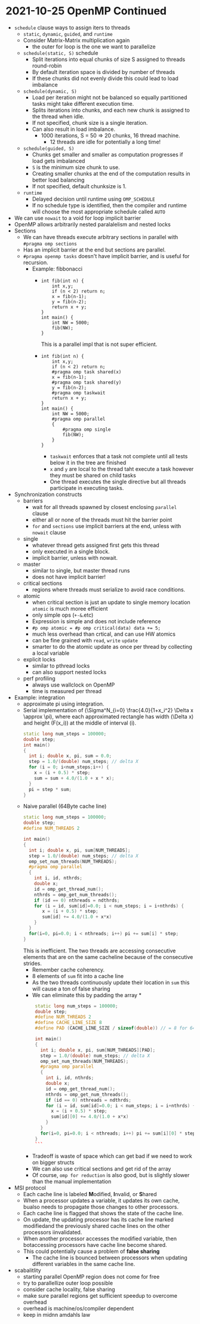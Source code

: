 # 2021-10-25 OpenMP Continued

* `schedule` clause ways to assign iters to threads
  * `static`, `dynamic`, `guided`, and `runtime`
  * Consider Matrix-Matrix multiplication again
    * the outer for loop is the one we want to parallelize
  * `schedule(static, S)` schedule
    * Split iterations into equal chunks of size S assigned to threads round-robin
    * By default iteration space is divided by number of threads
    * If these chunks did not evenly divide this could lead to load imbalance
  * `schedule(dynamic, S)`
    * Load per iteration might not be balanced so equally partitioned tasks might take different execution time.
    * Splits iterations into chunks, and each new chunk is assigned to the thread when idle.
    * If not specified, chunk size is a single iteration.
    * Can also result in load imbalance.
      * 1000 iterations, S = 50 => 20 chunks, 16 thread machine.
        * 12 threads are idle for potentially a long time!
  * `schedule(guided, S)`
    * Chunks get smaller and smaller as computation progresses if load gets imbalanced
    * `S` is the minimum size chunk to use.
    * Creating smaller chunks at the end of the computation results in better load balancing
    * If not specified, default chunksize is 1.
  * `runtime`
    * Delayed decision until runtime using `OMP_SCHEDULE`
    * If no schedule type is identified, then the compiler and runtime will choose the most appropriate schedule called `AUTO`
* We can use `nowait` to a void for loop implicit barrier
* OpenMP allows arbitrarily nested paralalelism and nested locks
* Sections
  * We can have threads execute arbitrary sections in parallel with `#pragma omp sections`
  * Has an implicit barrier at the end but sections are parallel.
  * `#pragma openmp tasks` doesn't  have implicit barrier, and is useful for recursion.
    * Example: fibbonacci
      * ```
        int fib(int n) {
            int x,y;
            if (n < 2) return n;
            x = fib(n-1);
            y = fib(n-2);
            return x + y;
        }
        int main() {
            int NW = 5000;
            fib(NW);
        }
        ```
        This is a parallel impl that is not super efficient.
      * ```
        int fib(int n) {
            int x,y;
            if (n < 2) return n;
            #pragma omp task shared(x)
            x = fib(n-1);
            #pragma omp task shared(y)
            y = fib(n-2);
            #pragma omp taskwait
            return x + y;
        }
        int main() {
            int NW = 5000;
            #pragma omp parallel
            {
                #pragma omp single
                fib(NW);
            }
        }
        ```
        * `taskwait` enforces that a task not complete until all tests below it in the tree are finished
        * `x` and `y` are local to the thread taht execute a task however they must be shared on child tasks
        * One thread executes the single directive but all threads participate in executing tasks.
* Synchronization constructs
  * barriers
    * wait for all threads spawned by closest enclosing `parallel` clause
    * either all or none of the threads must hit the barrier point
    * `for` and `sections` use implicit barriers at the end, unless with `nowait` clause
  * single
    * whatever thread gets assigned first gets this thread
    * only executed in a single block.
    * implicit barrier, unless with nowait.
  * master
    * similar to single, but master thread runs
    * does not have implicit barrier!
  * critical sections
    * regions where threads must serialize to avoid race conditions.
  * atomic
    * when critical section is just an update to single memory location `atomic` is much moree efficient
    * only simple ops (`+-&`.etc)
    * Expression is simple and does not include reference
    * `#p omp atomic = #p omp critical(data) data += 5;`
    * much less overhead than crtical, and can use HW atomics
    * can be fine grained with `read`, `write` `update`
    * smarter to do the atomic update as once per thread by collecting a local variable
  * explicit locks
    * similar to pthread locks
    * can also support nested locks
  * perf profiling
    * always use wallclock on OpenMP
    * time is measured per thread
* Example: integration
  * approximate pi using integration.
  * Serial implementation of \(\Sigma^N_{i=0} \frac{4.0}{1+x_i^2} \Delta x \approx \pi\), where each approximated rectangle has width \(\Delta x\) and height \(F(x_i)\) at the middle of interval \(i\).
    ```cpp
    static long num_steps = 100000;
    double step;
    int main() 
    {
      int i; double x, pi, sum = 0.0;
      step = 1.0/(double) num_steps; // delta X
      for (i = 0; i<num_steps;i++) {
        x = (i + 0.5) * step;
        sum = sum + 4.0/(1.0 + x * x);
      }
      pi = step * sum;
    }
    ```
  * Naive parallel (64Byte cache line)
    ```cpp
    static long num_steps = 100000;
    double step;
    #define NUM_THREADS 2

    int main() 
    {
      int i; double x, pi, sum[NUM_THREADS];
      step = 1.0/(double) num_steps; // delta X
      omp_set_num_threads(NUM_THREADS);
      #pragma omp parallel
      {
        int i, id, nthrds;
        double x;
        id = omp_get_thread_num();
        nthrds = omp_get_num_threads();
        if (id == 0) nthreads = ndthrds;
        for (i = id, sum[id]=0.0; i < num_steps; i = i+nthrds) {
           x = (i + 0.5) * step;
           sum[id] += 4.0/(1.0 + x*x)
        }
      }
      for(i=0, pi=0.0; i < nthreads; i++) pi += sum[i] * step;
    }
    ```
    This is inefficient. The two threads are accessing consecutive elements that are on the same cacheline because of the consecutive strides.
    * Remember cache coherency. 
    * 8 elements of `sum` fit into a cache line
    * As the two threads continuously update their location in `sum` this will cause a ton of false sharing
    * We can eliminate this by padding the array
      *    
         ```cpp
          static long num_steps = 100000;
          double step;
          #define NUM_THREADS 2
          #define CACHE_LINE_SIZE 8
          #define PAD (CACHE_LINE_SIZE / sizeof(double)) // = 8 for 64B L1 cache

          int main() 
          {
            int i; double x, pi, sum[NUM_THREADS][PAD];
            step = 1.0/(double) num_steps; // delta X
            omp_set_num_threads(NUM_THREADS);
            #pragma omp parallel
            {
              int i, id, nthrds;
              double x;
              id = omp_get_thread_num();
              nthrds = omp_get_num_threads();
              if (id == 0) nthreads = ndthrds;
              for (i = id, sum[id]=0.0; i < num_steps; i = i+nthrds) {
                x = (i + 0.5) * step;
                sum[id][0] += 4.0/(1.0 + x*x)
              }
            }
            for(i=0, pi=0.0; i < nthreads; i++) pi += sum[i][0] * step;
          }
          ```
     * Tradeoff is waste of space which can get bad if we need to work on bigger structs
     * We can also use critical sections and get rid of the array
     * Of course, `omp for reduction` is also good, but is slightly slower than the manual implementation
* MSI protocol
  * Each cache line is labeled **M**odified, **I**nvalid, or **S**hared
  * When a processor updates a variable, it updates its own cache, bualso needs to propagate those changes to other processors.
  * Each cache line is flagged that shows the state of the cache line.
  * On update, the updating processor has its cache line marked modifiedand the previously shared cache lines on the other processors iinvalidated.
  * When another processor accesses the modified variable, then botaccessing processors have cache line become shared.
  * This could potentially cause a problem of **false sharing**
    * The cache line is bounced between processors when updating different variables in the same cache line.
* scabalitlity
  * starting parallel OpenMP region does not come for free
  * try to parallellize outer loop possible
  * consider cache locality, false sharing
  * make sure parallel regions get sufficient speedup to overcome overhead
  * overhead is machine/os/compiler dependent
  * keep in midnn amdahls law